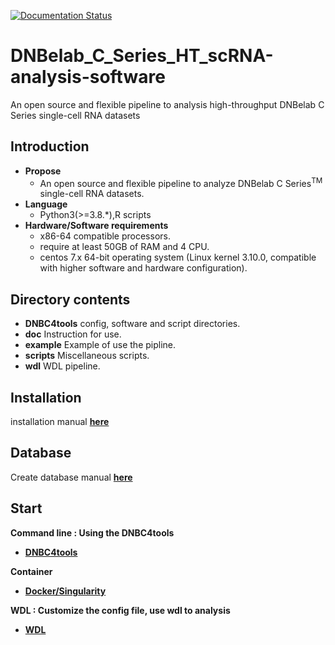 [![Documentation Status](https://readthedocs.org/projects/dnbc4tools/badge/?version=latest)](https://dnbc4tools.readthedocs.io/zh/latest/?badge=latest)

# DNBelab_C_Series_HT_scRNA-analysis-software
An open source and flexible pipeline to analysis high-throughput DNBelab C Series single-cell RNA datasets
## Introduction
- **Propose**
  - An open source and flexible pipeline to analyze DNBelab C Series<sup>TM</sup> single-cell RNA datasets. 
- **Language**
  - Python3(>=3.8.*),R scripts
- **Hardware/Software requirements** 
  - x86-64 compatible processors.
  - require at least 50GB of RAM and 4 CPU. 
  - centos 7.x 64-bit operating system (Linux kernel 3.10.0, compatible with higher software and hardware configuration). 

## Directory contents
- **DNBC4tools**   config, software and script directories.
- **doc**   Instruction for use.
- **example** Example of use the pipline.
- **scripts**    Miscellaneous scripts.
- **wdl**  WDL pipeline.

## Installation
installation manual [**here**](./doc/installation.md)

## Database
Create database manual [**here**](./doc/database.md)
## Start

**Command line : Using the DNBC4tools**

- **[DNBC4tools](./doc/DNBC4tools/start.md)**

**Container**

- **[Docker/Singularity](./doc/docker/start.md)**

**WDL : Customize the config file, use wdl to analysis**

- **[WDL](./doc/wdl/start.md)**
